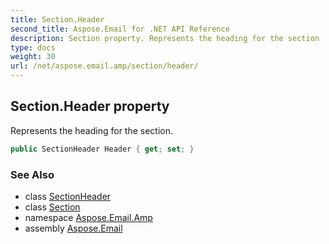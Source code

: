```yaml
---
title: Section.Header
second_title: Aspose.Email for .NET API Reference
description: Section property. Represents the heading for the section
type: docs
weight: 30
url: /net/aspose.email.amp/section/header/
---
```

## Section.Header property

Represents the heading for the section.

```csharp
public SectionHeader Header { get; set; }
```

### See Also

* class [SectionHeader](../../sectionheader/)
* class [Section](../)
* namespace [Aspose.Email.Amp](../../section/)
* assembly [Aspose.Email](../../../)


